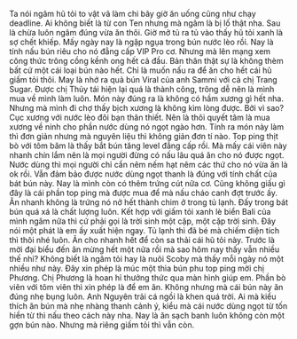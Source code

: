 Ta nói ngâm hũ tỏi to vật vã làm chi bây giờ ăn uống cũng như chạy deadline. Ai không biết là từ con Ten nhưng mà ngâm là bị lố thật nha. Sau là chừa luôn ngâm đúng vừa ăn thôi. Giờ mở tủ ra tủ vào thấy hũ tỏi xanh là sợ chết khiếp. Mấy ngày nay là ngập ngụa trong bún nước lèo rồi. Nay là tính nấu bún riêu cho nó đẳng cấp VIP Pro cơ. Nhưng mà lên mạng xem công thức trông cồng kềnh ong hết cả đầu. Bản thân thật sự là không thèm bất cứ một cái loại bún nào hết. Chỉ là muốn nấu ra để ăn cho hết cái hũ giấm tỏi thôi. May là nhớ ra quả bún Viral của anh Sammi với cả chị Trang Sugar. Được chị Thủy tái hiện lại quá là thành công, trông dễ nên là mình mua về mình làm luôn. Món này đúng ra là không có hầm xương gì hết nha. Nhưng mà mình đi chợ thấy bịch xương là không kìm lòng được. Bởi vì sao? Cục xương với nước lèo đôi bạn thân thiết. Nên là thôi quyết tâm là mua xương về ninh cho phần nước dùng nó ngọt ngào hơn. Tính ra món này làm thì đơn giản nhưng mà nguyên liệu thì không giản đơn tí nào. Top ping thịt bò với tôm băm là thấy bắt bún tăng level đẳng cấp rồi. Mà mấy cái viên này nhanh chín lắm nên là mọi người đừng có nấu lâu quá ăn cho nó được ngọt. Nước dùng thì mọi người chỉ cần nêm nếm hạt nêm các thứ cho nó vừa ăn là ok rồi. Vẫn đảm bảo được nước dùng ngọt thanh là đúng với tính chất của bát bún này. Nay là mình còn có thêm trứng cút nữa cơ. Cũng không giấu gì đây là cái phần top ping mà được mua để mà nấu cháo canh đợt trước ấy. Ăn nhanh không là trứng nó nở hết thành chim ở trong tủ lạnh. Đấy trong bát bún quá xá là chất lượng luôn. Kết hợp với giấm tỏi xanh lè biển Bali của mình ngâm nữa thì cứ phải gọi là trời sinh một cặp, một cặp trời sinh. Đây nói một phát là em ấy xuất hiện ngay. Tủ lạnh thì đã bé mà chiếm diện tích thì thôi nhé luôn. Ăn cho nhanh hết để còn sa thải cái hũ tỏi này. Trước là mời đại biểu đến ăn mừng hết một nửa rồi mà sao hôm nay thấy vẫn nhiều thế nhỉ? Không biết là ngâm tỏi hay là nuôi Scoby mà thấy mỗi ngày nó một nhiều như này. Đây xin phép là múc một thìa bún phu top ping mời chị Phương. Chị Phương là hoan hỉ thưởng thức qua màn hình giúp em. Phần bò viên với tôm viên thì xin phép là để em ăn. Không nhưng mà cái bún này ăn đúng nhẹ bụng luôn. Anh Nguyên trải cá ngồi là khen quá trời. Ai mà kiểu thích ăn bún mà nhẹ nhàng thanh cảnh ý, kiểu mà cái nước dùng ngọt từ tốn hiền từ thì nấu theo cách này nha. Nay là ăn sạch banh luôn không còn một gợn bún nào. Nhưng mà riêng giấm tỏi thì vẫn còn.